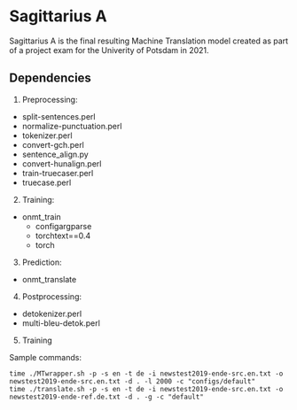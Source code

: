 # Sagittarius A

Sagittarius A is the final resulting Machine Translation model created as part of a project exam for the Univerity of Potsdam in 2021.

## Dependencies

1) Preprocessing:
- split-sentences.perl
- normalize-punctuation.perl
- tokenizer.perl
- convert-gch.perl
- sentence_align.py
- convert-hunalign.perl
- train-truecaser.perl
- truecase.perl

2) Training:
- onmt_train
    - configargparse
    - torchtext==0.4
    - torch

3) Prediction:
- onmt_translate

4) Postprocessing:
- detokenizer.perl
- multi-bleu-detok.perl

5) Training

Sample commands:

```
time ./MTwrapper.sh -p -s en -t de -i newstest2019-ende-src.en.txt -o newstest2019-ende-src.en.txt -d . -l 2000 -c "configs/default"
time ./translate.sh -p -s en -t de -i newstest2019-ende-src.en.txt -o newstest2019-ende-ref.de.txt -d . -g -c "default"

```
